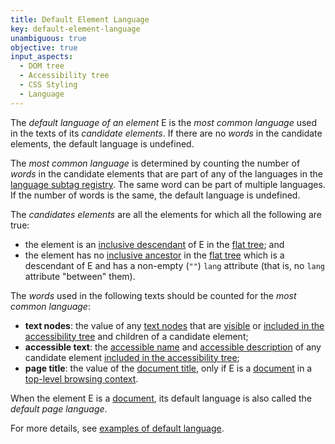 ```yaml
---
title: Default Element Language
key: default-element-language
unambiguous: true
objective: true
input_aspects:
  - DOM tree
  - Accessibility tree
  - CSS Styling
  - Language
---
```


The _default language of an element_ E is the _most common language_ used in the texts of its _candidate elements_. If there are no _words_ in the candidate elements, the default language is undefined.

The _most common language_ is determined by counting the number of _words_ in the candidate elements that are part of any of the languages in the [language subtag registry][]. The same word can be part of multiple languages. If the number of words is the same, the default language is undefined.

The _candidates elements_ are all the elements for which all the following are true:

- the element is an [inclusive descendant][] of E in the [flat tree][]; and
- the element has no [inclusive ancestor][] in the [flat tree][] which is a descendant of E and has a non-empty (`""`) `lang` attribute (that is, no `lang` attribute "between" them).

The _words_ used in the following texts should be counted for the _most common language_:

- **text nodes**: the value of any [text nodes][] that are [visible][] or [included in the accessibility tree][] and children of a candidate element;
- **accessible text**: the [accessible name][] and [accessible description][] of any candidate element [included in the accessibility tree][];
- **page title**: the value of the [document title][], only if E is a [document][] in a [top-level browsing context][].

When the element E is a [document][], its default language is also called the _default page language_.

For more details, see [examples of default language](/pages/examples/default-element-language/).

[accessible description]: https://www.w3.org/TR/accname-1.1/#dfn-accessible-description 'Definition of Accessible description'
[accessible name]: #accessible-name 'Definition of Accessible Name'
[document]: https://dom.spec.whatwg.org/#document-element 'DOM document element, as of 2020/06/05'
[document title]: https://html.spec.whatwg.org/multipage/dom.html#document.title 'HTML document title, as of 2020/06/05'
[flat tree]: https://drafts.csswg.org/css-scoping/#flat-tree 'CSS draft, flat tree, 2020/06/05'
[included in the accessibility tree]: #included-in-the-accessibility-tree 'Definition of Included in the Accessibility Tree'
[inclusive ancestor]: https://dom.spec.whatwg.org/#concept-tree-inclusive-ancestor 'DOM definition of Inclusive Ancestor'
[inclusive descendant]: https://dom.spec.whatwg.org/#concept-tree-inclusive-descendant 'DOM definition of Inclusive Descendant'
[language subtag registry]: http://www.iana.org/assignments/language-subtag-registry/language-subtag-registry
[text nodes]: https://dom.spec.whatwg.org/#text 'DOM text, as of 2020/06/05'
[top-level browsing context]: https://html.spec.whatwg.org/#top-level-browsing-context 'HTML top-level browsing context, as of 2020/06/05'
[visible]: #visible 'Definition of Visible'
